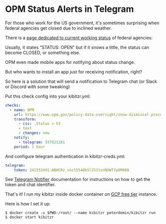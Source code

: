 # OPM Status Alerts in Telegram

For those who work for the US government, it's sometimes surprising when federal agencies get closed due to inclined weather.

There is a [page dedicated to current working status](https://www.opm.gov/policy-data-oversight/snow-dismissal-procedures/current-status/) of federal agencies:

Usually, it states "STATUS: OPEN" but if it snows a little,
the status can become CLOSED, or something else.

OPM even made mobile apps for notifying about status change.

But who wants to install an app just for receiving notification, right?

So here is a solution that will send a notification to Telegram chat (or Slack or Discord with some tweaking)

Put this check config into your kibitzr.yml:

```yaml
checks:
  - name: OPM
    url: https://www.opm.gov/policy-data-oversight/snow-dismissal-procedures/current-status/
    transform:
      - css: .Status > h3
      - text
      - changes: new
    notify:
      - telegram: 337821181
    period: 1 hour
```

And configure telegram authentication in kibitzr-creds.yml:

```yaml
telegram:
    token: 241553491:ABHCRz_snz15548kSlIS1txnNXWT7p8M800
```

See [Telegram Notifier](https://kibitzr.readthedocs.io/en/latest/telegram.html#telegram)
documentation for instructions on how to get the token and chat identifier.

That's it! I run my kibitzr inside docker container on
[GCP free tier](https://cloud.google.com/free/) instance.

Here is how I set it up:

```shell
$ docker create -v $PWD:/root/ --name kibitzr peterdemin/kibitzr run
$ docker start kibitzr
```
